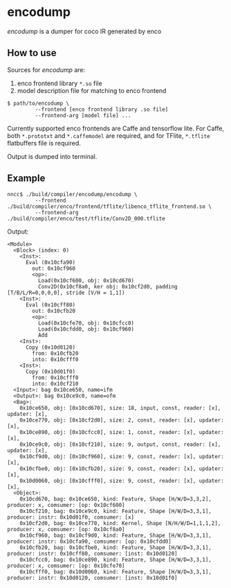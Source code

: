 # encodump

_encodump_ is a dumper for coco IR generated by enco

## How to use
Sources for _encodump_ are:
1. enco frontend library `*.so` file
1. model description file for matching to enco frontend
```
$ path/to/encodump \
         --frontend [enco frontend library .so file]
         --frontend-arg [model file] ...
```

Currently supported enco frontends are Caffe and tensorflow lite. For Caffe, both `*.prototxt` and `*.caffemodel` are required, and for TFlite, `*.tflite` flatbuffers file is required.

Output is dumped into terminal.

## Example
```
nncc$ ./build/compiler/encodump/encodump \
         --frontend ./build/compiler/enco/frontend/tflite/libenco_tflite_frontend.so \
         --frontend-arg ./build/compiler/enco/test/tflite/Conv2D_000.tflite
```

Output:
```
<Module>
  <Block> (index: 0)
    <Inst>:
      Eval (0x10cfa90)
        out: 0x10cf960
        <op>: 
          Load(0x10cf600, obj: 0x10cd670)
          Conv2D(0x10cf8a0, ker obj: 0x10cf2d0, padding [T/B/L/R=0,0,0,0], stride [V/H = 1,1])
    <Inst>:
      Eval (0x10cff80)
        out: 0x10cfb20
        <op>: 
          Load(0x10cfe70, obj: 0x10cfcc0)
          Load(0x10cfdd0, obj: 0x10cf960)
          Add
    <Inst>:
      Copy (0x10d0120)
        from: 0x10cfb20
        into: 0x10cfff0
    <Inst>:
      Copy (0x10d01f0)
        from: 0x10cfff0
        into: 0x10cf210
  <Input>: bag 0x10ce650, name=ifm
  <Output>: bag 0x10ce9c0, name=ofm
  <Bag>:
    0x10ce650, obj: [0x10cd670], size: 18, input, const, reader: [x], updater: [x], 
    0x10ce770, obj: [0x10cf2d0], size: 2, const, reader: [x], updater: [x], 
    0x10ce890, obj: [0x10cfcc0], size: 1, const, reader: [x], updater: [x], 
    0x10ce9c0, obj: [0x10cf210], size: 9, output, const, reader: [x], updater: [x], 
    0x10cf9d0, obj: [0x10cf960], size: 9, const, reader: [x], updater: [x], 
    0x10cfbe0, obj: [0x10cfb20], size: 9, const, reader: [x], updater: [x], 
    0x10d0060, obj: [0x10cfff0], size: 9, const, reader: [x], updater: [x], 
  <Object>:
    0x10cd670, bag: 0x10ce650, kind: Feature, Shape [H/W/D=3,3,2], producer: x, comsumer: [op: 0x10cf600]
    0x10cf210, bag: 0x10ce9c0, kind: Feature, Shape [H/W/D=3,3,1], producer: instr: 0x10d01f0, comsumer: [x]
    0x10cf2d0, bag: 0x10ce770, kind: Kernel, Shape [N/H/W/D=1,1,1,2], producer: x, comsumer: [op: 0x10cf8a0]
    0x10cf960, bag: 0x10cf9d0, kind: Feature, Shape [H/W/D=3,3,1], producer: instr: 0x10cfa90, comsumer: [op: 0x10cfdd0]
    0x10cfb20, bag: 0x10cfbe0, kind: Feature, Shape [H/W/D=3,3,1], producer: instr: 0x10cff80, comsumer: [inst: 0x10d0120]
    0x10cfcc0, bag: 0x10ce890, kind: Feature, Shape [H/W/D=3,3,1], producer: x, comsumer: [op: 0x10cfe70]
    0x10cfff0, bag: 0x10d0060, kind: Feature, Shape [H/W/D=3,3,1], producer: instr: 0x10d0120, comsumer: [inst: 0x10d01f0]
```
